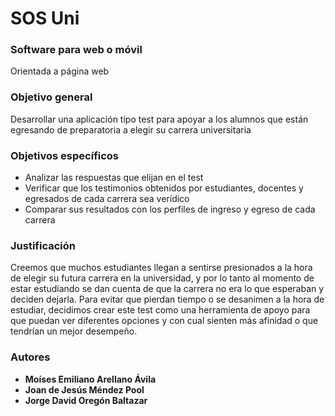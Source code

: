# SOS Uni

### Software para web o móvil

Orientada a página web

### Objetivo general

Desarrollar una aplicación tipo test para apoyar a los alumnos que están egresando de preparatoria a elegir su carrera universitaria

### Objetivos específicos

- Analizar las respuestas que elijan en el test
- Verificar que los testimonios obtenidos por estudiantes, docentes y egresados de cada carrera sea verídico
- Comparar sus resultados con los perfiles de ingreso y egreso de cada carrera

### Justificación

Creemos que muchos estudiantes llegan a sentirse presionados a la hora de elegir su futura carrera en la universidad, y por lo tanto al momento de estar estudiando se dan cuenta de que la carrera no era lo que esperaban y deciden dejarla. Para evitar que pierdan tiempo o se desanimen a la hora de estudiar, decidimos crear este test como una herramienta de apoyo para que puedan ver diferentes opciones y con cual sienten más afinidad o que tendrían un mejor desempeño.

### Autores

* **Moíses Emiliano Arellano Ávila**
* **Joan de Jesús Méndez Pool**
* **Jorge David Oregón Baltazar**